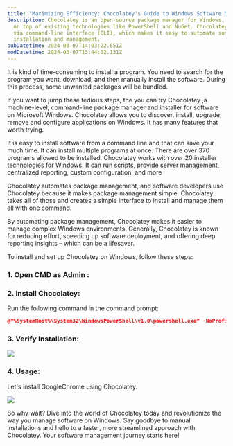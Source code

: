 ```yaml
---
title: "Maximizing Efficiency: Chocolatey's Guide to Windows Software Management"
description: Chocolatey is an open-source package manager for Windows. It builds
  on top of existing technologies like PowerShell and NuGet. Chocolatey operates
  via command-line interface (CLI), which makes it easy to automate software
  installation and management.
pubDatetime: 2024-03-07T14:03:22.651Z
modDatetime: 2024-03-07T13:44:02.131Z
---
```

<!--StartFragment-->

It is kind of time-consuming to install a program. You need to search for the program you want, download, and then manually install the software. During this process, some unwanted packages will be bundled.

 If you want to jump these tedious steps, the you can try Chocolatey ,a machine-level, command-line package manager and installer for software on Microsoft Windows. Chocolatey allows you to discover, install, upgrade, remove and configure applications on Windows. It has many features that worth trying. 

It is easy to install software from a command line and that can save your much time. It can install multiple programs at once. There are over 370 programs allowed to be installed. Chocolatey works with over 20 installer technologies for Windows. It can run scripts, provide server management, centralized reporting, custom configuration, and more



Chocolatey automates package management, and software developers use Chocolatey because it makes package management simple. Chocolatey takes all of those and creates a simple interface to install and manage them all with one command.

By automating package management, Chocolatey makes it easier to manage complex Windows environments. Generally, Chocolatey is known for reducing effort, speeding up software deployment, and offering deep reporting insights – which can be a lifesaver.



To install and set up Chocolatey on Windows, follow these steps:



### **1﻿. Open CMD as Admin :**

### **2﻿.** **Install Chocolatey**:

Run the following command in the command prompt:

```cmake
@"%SystemRoot%\System32\WindowsPowerShell\v1.0\powershell.exe" -NoProfile -InputFormat None -ExecutionPolicy Bypass -Command "iex ((New-Object System.Net.WebClient).DownloadString('https://chocolatey.org/install.ps1'))" && SET "PATH=%PATH%;%ALLUSERSPROFILE%\chocolatey\bin"
```

### **3﻿. Verify Installation:**

![](/assets/screenshot-2024-03-07-193948.png)

### **4﻿. Usage:**

L﻿et's install GoogleChrome using Chocolatey.

![](/assets/screenshot-2024-03-07-194151.png)

<!--StartFragment-->

So why wait? Dive into the world of Chocolatey today and revolutionize the way you manage software on Windows. Say goodbye to manual installations and hello to a faster, more streamlined approach with Chocolatey. Your software management journey starts here!

<!--EndFragment-->

<!--EndFragment-->